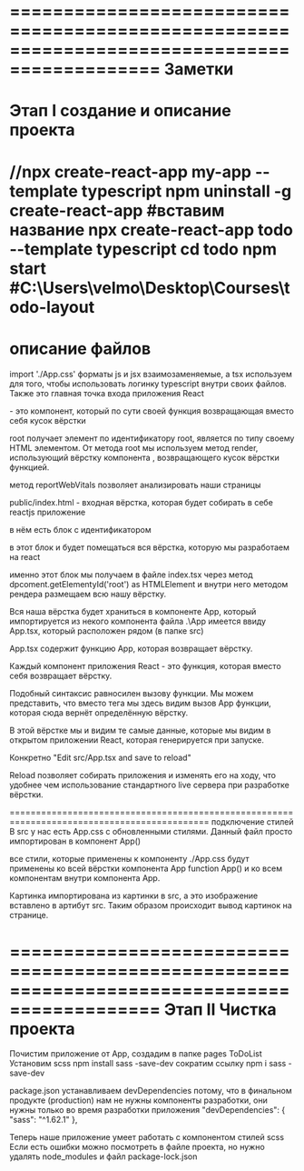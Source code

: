 ============================================================================================
Заметки
============================================================================================
Этап I создание и описание проекта
============================================================================================
//npx create-react-app my-app --template typescript
npm uninstall -g create-react-app
#вставим название
npx create-react-app todo --template typescript
cd todo
npm start
#C:\Users\velmo\Desktop\Courses\todo-layout
============================================================================================
описание файлов
============================================================================================
import './App.css'
форматы js и jsx взаимозаменяемые, а tsx используем для того, чтобы использовать логинку typescript внутри своих файлов. Также это главная точка входа приложения React

<App /> - это компонент, который по сути своей функция возвращающая вместо себя кусок вёрстки

root получает элемент по идентификатору root, является по типу своему HTML элементом.
От метода root мы используем метод render, использующий вёрстку компонента <App />, возвращающего кусок вёрстки функцией. 

метод reportWebVitals позволяет анализировать наши страницы


public/index.html - входная вёрстка, которая будет собирать в себе reactjs приложение

в нём есть блок с идентификатором <div id="root"> </div> в этот блок и будет помещаться вся вёрстка, которую мы разработаем на react 

именно этот блок мы получаем в файле index.tsx через метод dpcoment.getElementyId('root') as HTMLElement 
и внутри него методом рендера размещаем всю нашу вёрстку.

Вся наша вёрстка будет храниться в компоненте App, который импортируется из некого компонента файла .\App
имеется ввиду App.tsx, который расположен рядом (в папке src) 

App.tsx содержит функцию App, которая возвращает вёрстку. 

Каждый компонент приложения React - это функция, которая вместо себя возвращает вёрстку.

Подобный синтаксис равносилен вызову функции. Мы можем представить, что вместо тега <App /> 
мы здесь видим вызов App функции, которая сюда вернёт определённую вёрстку. 

В этой вёрстке мы и видим те самые данные, которые мы видим в открытом приложении React, которая генерируется при запуске. 

Конкретно "Edit src/App.tsx and save to reload"

Reload позволяет собирать приложения и изменять его на ходу, что удобнее чем использование стандартного live сервера при разработке вёрстки.

============================================================================================
подключение стилей
В src у нас есть App.css с обновленными стилями.
Данный файл просто импортирован в компонент App()

все стили, которые применены к компоненту ./App.css будут применены ко всей вёрстки компонента App function App() и ко всем компонентам внутри компонента App.

Картинка импортирована из картинки в src, а это изображение вставлено в артибут src. Таким образом происходит вывод картинок на странице.

============================================================================================ 
Этап II 
Чистка проекта
============================================================================================
Почистим приложение от App, создадим в папке pages ToDoList
Установим scss 
npm install sass -save-dev
сократим ссылку 
npm i sass -save-dev


package.json устанавливаем devDependencies потому, что в финальном продукте (production) нам не нужны компоненты разработки, они нужны только во время разработки приложения
  "devDependencies": {
    "sass": "^1.62.1"
  },
  
Теперь наше приложение умеет работать с компонентом стилей scss 
Если есть ошибки можно посмотреть в файле проекта, но нужно удалять node_modules и файл package-lock.json
